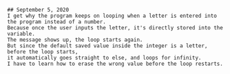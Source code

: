     ## September 5, 2020
    I get why the program keeps on looping when a letter is entered into the program instead of a number.
    Because once the user inputs the letter, it's directly stored into the variable.
    The message shows up, the loop starts again.
    But since the default saved value inside the integer is a letter, before the loop starts,
    it automatically goes straight to else, and loops for infinity.
    I have to learn how to erase the wrong value before the loop restarts.
